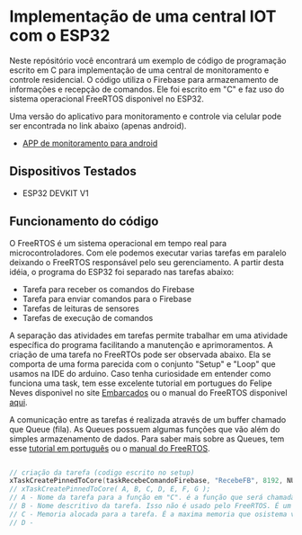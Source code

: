 # Implementação de uma central IOT com o ESP32


 Neste repósitório você encontrará um exemplo de código de programação escrito em C para implementação de uma central de monitoramento e controle residencial.
O código utiliza o Firebase para armazenamento de informações e recepção de comandos. Ele foi escrito em "C" e faz uso do sistema operacional FreeRTOS disponivel no ESP32.

Uma versão do aplicativo para monitoramento e controle via celular pode ser encontrada no link abaixo (apenas android).
* [APP de monitoramento para android]( https://github.com/diegogark/HomeIOT-APP)

## Dispositivos Testados

* ESP32 DEVKIT V1

## Funcionamento do código

 O FreeRTOS é um sistema operacional em tempo real para microcontroladores. Com ele podemos executar varias tarefas em paralelo deixando o FreeRTOS responsável pelo seu gerenciamento. A partir desta idéia, o programa do ESP32 foi separado nas tarefas abaixo:

 * Tarefa para receber os comandos do Firebase
 * Tarefa para enviar comandos para o Firebase
 * Tarefas de leituras de sensores
 * Tarefas de execução de comandos
 
 A separação das atividades em tarefas permite trabalhar em uma atividade específica do programa facilitando a manutenção e aprimoramentos. A criação de uma tarefa no FreeRTOs pode ser observada abaixo. Ela se comporta de uma forma parecida com o conjunto "Setup" e "Loop" que usamos na IDE do arduino. Caso tenha curiosidade em entender como funciona uma task, tem esse excelente tutorial em portugues do Felipe Neves disponivel no site [Embarcados](https://www.embarcados.com.br/esp32-lidando-com-multiprocessamento-parte-ii/) ou o manual do FreeRTOS disponivel [aqui](https://www.freertos.org/Documentation/RTOS_book.html).

 A comunicação entre as tarefas é realizada através de um buffer chamado que Queue (fila). As Queues possuem algumas funções que vão além do simples armazenamento de dados. Para saber mais sobre as Queues, tem esse [tutorial em português](https://www.embarcados.com.br/rtos-queue-sincronizacao-e-comunicacao/) ou o [manual do FreeRTOS](https://www.freertos.org/wp-content/uploads/2018/07/FreeRTOS_Reference_Manual_V10.0.0.pdf).




```C++

// criação da tarefa (codigo escrito no setup)
xTaskCreatePinnedToCore(taskRecebeComandoFirebase, "RecebeFB", 8192, NULL, 5, NULL, APP_CPU_NUM);
// xTaskCreatePinnedToCore( A, B, C, D, E, F, G );
// A - Nome da tarefa para a função em "C". é a função que será chamada após a criação da tarefa
// B - Nome descritivo da tarefa. Isso não é usado pelo FreeRTOS. É um nome amigavel para identificação da tarefa durante o debug
// C - Memoria alocada para a tarefa. É a maxima memoria que osistema vai precisar.
// D - 


```


